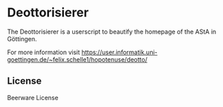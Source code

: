 # Deottorisierer
The Deottorisierer is a userscript to beautify the homepage of the AStA in Göttingen.

For more information visit https://user.informatik.uni-goettingen.de/~felix.schelle1/hopotenuse/deotto/

## License

Beerware License

